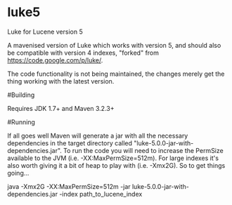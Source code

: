 # luke5
Luke for Lucene version 5

A mavenised version of Luke which works with version 5, and should also be compatible with version 4 indexes,
"forked" from https://code.google.com/p/luke/.

The code functionality is not being maintained, the changes merely get the thing working with the latest version.

#Building

Requires JDK 1.7+ and Maven 3.2.3+

#Running

If all goes well Maven will generate a jar with all the necessary dependencies in the target directory called "luke-5.0.0-jar-with-dependencies.jar". To run the code you will need to increase the PermSize available to the JVM (i.e. -XX:MaxPermSize=512m). For large indexes it's also worth giving it a bit of heap to play with (i.e. -Xmx2G). So to get things going...

java -Xmx2G -XX:MaxPermSize=512m -jar luke-5.0.0-jar-with-dependencies.jar -index path_to_lucene_index
